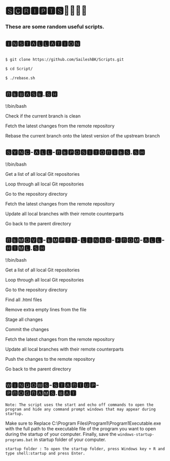 # 🆂🅲🆁🅸🅿🆃🆂👨🏻‍💻📜

### These are some random useful scripts.

## 🅸🅽🆂🆃🅰🅻🅻🅰🆃🅸🅾🅽

```bash

$ git clone https://github.com/SaileshBK/Scripts.git

$ cd Script/

$ ./rebase.sh

```

## 🆁🅴🅱🅰🆂🅴.🆂🅷

!/bin/bash

Check if the current branch is clean

Fetch the latest changes from the remote repository

Rebase the current branch onto the latest version of the upstream branch

## 🆂🆈🅽🅲-🅰🅻🅻-🆁🅴🅿🅾🆂🅸🆃🅾🆁🅸🅴🆂.🆂🅷

!/bin/bash

Get a list of all local Git repositories

Loop through all local Git repositories

Go to the repository directory

Fetch the latest changes from the remote repository

Update all local branches with their remote counterparts

Go back to the parent directory

## 🆁🅴🅼🅾🆅🅴-🅴🅼🅿🆃🆈-🅻🅸🅽🅴🆂-🅵🆁🅾🅼-🅰🅻🅻-🅷🆃🅼🅻.🆂🅷

!/bin/bash

Get a list of all local Git repositories

Loop through all local Git repositories

Go to the repository directory

Find all .html files

Remove extra empty lines from the file

Stage all changes

Commit the changes

Fetch the latest changes from the remote repository

Update all local branches with their remote counterparts

Push the changes to the remote repository

Go back to the parent directory

## 🆆🅸🅽🅳🅾🆆🆂-🆂🆃🅰🆁🆃🆄🅿-🅿🆁🅾🅶🆁🅰🅼🆂.🅱🅰🆃

`Note: The script uses the start and echo off commands to open the program and hide any command prompt windows that may appear during startup.`

Make sure to Replace C:\Program Files\Program1\Program1Executable.exe with the full path to the executable file of the program you want to open during the startup of your computer. Finally, save the `windows-startup-programs.bat` in startup folder of your computer.

`startup folder : To open the startup folder, press Windows key + R and type shell:startup and press Enter.`
